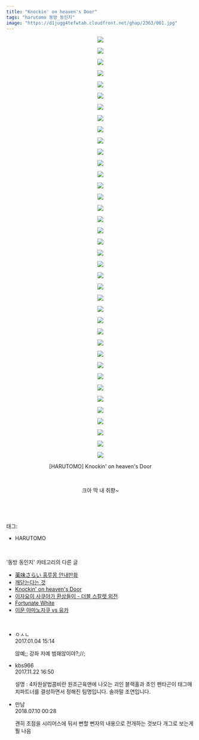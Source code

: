 ```yaml
---
title: "Knockin' on heaven's Door"
tags: "harutomo 동방_동인지"
image: "https://d1jugg4tefwtah.cloudfront.net/ghap/2363/001.jpg"
---
```

<div class="article">
<p style="text-align: center; clear: none; float: none;"><img src="{{ site.imgserver11 }}/ghap/2363/001.jpg"/></p>
<p style="text-align: center; clear: none; float: none;"><img src="{{ site.imgserver11 }}/ghap/2363/002.jpg"/></p>
<p style="text-align: center; clear: none; float: none;"><img src="{{ site.imgserver11 }}/ghap/2363/003.jpg"/></p>
<p style="text-align: center; clear: none; float: none;"><img src="{{ site.imgserver11 }}/ghap/2363/004.jpg"/></p>
<p style="text-align: center; clear: none; float: none;"><img src="{{ site.imgserver11 }}/ghap/2363/005.jpg"/></p>
<p style="text-align: center; clear: none; float: none;"><img src="{{ site.imgserver11 }}/ghap/2363/006.jpg"/></p>
<p style="text-align: center; clear: none; float: none;"><img src="{{ site.imgserver11 }}/ghap/2363/007.jpg"/></p>
<p style="text-align: center; clear: none; float: none;"><img src="{{ site.imgserver11 }}/ghap/2363/008.jpg"/></p>
<p style="text-align: center; clear: none; float: none;"><img src="{{ site.imgserver11 }}/ghap/2363/009.jpg"/></p>
<p style="text-align: center; clear: none; float: none;"><img src="{{ site.imgserver11 }}/ghap/2363/010.jpg"/></p>
<p style="text-align: center; clear: none; float: none;"><img src="{{ site.imgserver11 }}/ghap/2363/011.jpg"/></p>
<p style="text-align: center; clear: none; float: none;"><img src="{{ site.imgserver11 }}/ghap/2363/012.jpg"/></p>
<p style="text-align: center; clear: none; float: none;"><img src="{{ site.imgserver11 }}/ghap/2363/013.jpg"/></p>
<p style="text-align: center; clear: none; float: none;"><img src="{{ site.imgserver11 }}/ghap/2363/014.jpg"/></p>
<p style="text-align: center; clear: none; float: none;"><img src="{{ site.imgserver11 }}/ghap/2363/015.jpg"/></p>
<p style="text-align: center; clear: none; float: none;"><img src="{{ site.imgserver11 }}/ghap/2363/016.jpg"/></p>
<p style="text-align: center; clear: none; float: none;"><img src="{{ site.imgserver11 }}/ghap/2363/017.jpg"/></p>
<p style="text-align: center; clear: none; float: none;"><img src="{{ site.imgserver11 }}/ghap/2363/018.jpg"/></p>
<p style="text-align: center; clear: none; float: none;"><img src="{{ site.imgserver11 }}/ghap/2363/019.jpg"/></p>
<p style="text-align: center; clear: none; float: none;"><img src="{{ site.imgserver11 }}/ghap/2363/020.jpg"/></p>
<p style="text-align: center; clear: none; float: none;"><img src="{{ site.imgserver11 }}/ghap/2363/021.jpg"/></p>
<p style="text-align: center; clear: none; float: none;"><img src="{{ site.imgserver11 }}/ghap/2363/022.jpg"/></p>
<p style="text-align: center; clear: none; float: none;"><img src="{{ site.imgserver11 }}/ghap/2363/023.jpg"/></p>
<p style="text-align: center; clear: none; float: none;"><img src="{{ site.imgserver11 }}/ghap/2363/024.jpg"/></p>
<p style="text-align: center; clear: none; float: none;"><img src="{{ site.imgserver11 }}/ghap/2363/025.jpg"/></p>
<p style="text-align: center; clear: none; float: none;"><img src="{{ site.imgserver11 }}/ghap/2363/026.jpg"/></p>
<p style="text-align: center; clear: none; float: none;"><img src="{{ site.imgserver11 }}/ghap/2363/027.jpg"/></p>
<p style="text-align: center; clear: none; float: none;"><img src="{{ site.imgserver11 }}/ghap/2363/028.jpg"/></p>
<p style="text-align: center; clear: none; float: none;"><img src="{{ site.imgserver11 }}/ghap/2363/029.jpg"/></p>
<p style="text-align: center; clear: none; float: none;"><img src="{{ site.imgserver11 }}/ghap/2363/030.jpg"/></p>
<p style="text-align: center; clear: none; float: none;"><img src="{{ site.imgserver11 }}/ghap/2363/031.jpg"/></p>
<p style="text-align: center; clear: none; float: none;"><img src="{{ site.imgserver11 }}/ghap/2363/032.jpg"/></p>
<p style="text-align: center; clear: none; float: none;"><img src="{{ site.imgserver11 }}/ghap/2363/033.jpg"/></p>
<p style="text-align: center; clear: none; float: none;"><img src="{{ site.imgserver11 }}/ghap/2363/034.jpg"/></p>
<p style="text-align: center; clear: none; float: none;"><img src="{{ site.imgserver11 }}/ghap/2363/035.jpg"/></p>
<p style="text-align: center; clear: none; float: none;"><img src="{{ site.imgserver11 }}/ghap/2363/036.jpg"/></p>
<p style="text-align: center; clear: none; float: none;"><img src="{{ site.imgserver11 }}/ghap/2363/037.jpg"/></p>
<p style="text-align: center; clear: none; float: none;"><img src="{{ site.imgserver11 }}/ghap/2363/038.jpg"/></p>
<p style="text-align: center; clear: none; float: none;">[HARUTOMO] Knockin' on heaven's Door</p>
<p style="text-align: center; clear: none; float: none;"><br/></p>
<p style="text-align: center; clear: none; float: none;">크아 딱 내 취향~</p>
<p><br/></p>
</div><br/>
<div class="tagTrail">
<p>태그: </p>
<ul>
<li>HARUTOMO</li>
</ul>
</div><br/>
<div class="another">
<p>'동방 동인지' 카테고리의 다른 글</p>
<ul>
<li><a href="/ghap_2366">薬味さらい 홍루몽 안내만화</a></li>
<li><a href="/ghap_2365">깨닫는다는 것</a></li>
<li><a href="/ghap_2363">Knockin' on heaven's Door</a></li>
<li><a href="/ghap_2361">이자요이 사쿠야가 환상들이 - 더블 스칼렛 외전</a></li>
<li><a href="/ghap_2360">Fortunate White</a></li>
<li><a href="/ghap_2359">이문 아마노자쿠 vs 유카</a></li>
</ul>
</div><br/>
<div class="cb_module cb_fluid">
<div class="cb_wrt cb_profile">
<div class="comment">
<ul>
<li class="cb_thumb_off" id="comment14882958">
<div class="cb_comment_area">
<div class="cb_info_area">
<div class="cb_section">
<span class="cb_nick_name">ㅇㅅㄴ</span>
</div>
<div class="cb_section">
<span class="cb_date">2017.01.04 15:14 </span>
</div>
</div>
<div class="cb_dsc_comment">
<p class="cb_dsc">
											않예;; 강좌 저예 범좨않이야?;//; 
										</p>
</div>
</div></li>
<li class="cb_thumb_off" id="comment15135181">
<div class="cb_comment_area">
<div class="cb_info_area">
<div class="cb_section">
<span class="cb_nick_name">kbs966</span>
</div>
<div class="cb_section">
<span class="cb_date">2017.11.22 16:50 </span>
</div>
</div>
<div class="cb_dsc_comment">
<p class="cb_dsc">
											설명 : 4차원살법콤비란 원조근육맨에 나오는 괴인 블랙홀과 초인 펜타곤이 태그매치파트너를 결성하면서 정해진 팀명입니다. 솔까말 조연입니다.
										</p>
</div>
</div></li>
<li class="cb_thumb_off" id="comment15282977">
<div class="cb_comment_area">
<div class="cb_info_area">
<div class="cb_section">
<span class="cb_nick_name">만남</span>
</div>
<div class="cb_section">
<span class="cb_date">2018.07.10 00:28 </span>
</div>
</div>
<div class="cb_dsc_comment">
<p class="cb_dsc">
											괜히 초점을 시리어스에 둬서 뻔할 뻔자의 내용으로 전개하는 것보다 개그로 보는게 훨 나음
										</p>
</div>
</div></li>
</ul>
</div>
</div><!-- commentList close -->
</div><br/>
